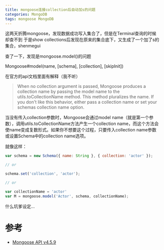 ```yaml
---
title: mongoose连接collection后自动加s的问题
categories: MongoDB
tags: mongoose MongoDB
---
```


这两天折腾mongoose，发现数据成功写入集合了，但是在Terminal查询的时候却查不到
于是show collections后发现在原来的集合底下，又生成了一个加了s的集合，shenmegui

查了一下，发现是mongoose.model()的问题

Mongoose#model(name, [schema], [collection], [skipInit])

在官方的api文档里面有解释（我不听）

> When no collection argument is passed, Mongoose produces a collection name by passing the model name to the utils.toCollectionName method. This method pluralizes the name. If you don't like this behavior, either pass a collection name or set your schemas collection name option.

当没有传入collection参数时，Mongoose会通过model name（就是第一个参数），调用utils.toCollectionName方法产生一个collection name，而这个方法会使name变成复数形式。如果你不想要这个过程，只要传入collection name参数或设置Schema中的collection name选项。

就像这样：

```javascript
var schema = new Schema({ name: String }, { collection: 'actor' });

// or

schema.set('collection', 'actor');

// or

var collectionName = 'actor'
var M = mongoose.model('Actor', schema, collectionName);
```

什么坑爹设定...

# 参考

* [Mongoose API v4.5.9][]


[Mongoose API v4.5.9]: http://mongoosejs.com/docs/api.html#index_Mongoose-model

